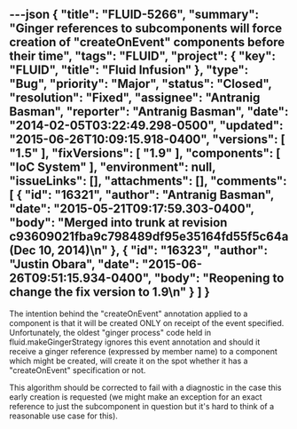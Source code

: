---json
{
  "title": "FLUID-5266",
  "summary": "Ginger references to subcomponents will force creation of \"createOnEvent\" components before their time",
  "tags": "FLUID",
  "project": {
    "key": "FLUID",
    "title": "Fluid Infusion"
  },
  "type": "Bug",
  "priority": "Major",
  "status": "Closed",
  "resolution": "Fixed",
  "assignee": "Antranig Basman",
  "reporter": "Antranig Basman",
  "date": "2014-02-05T03:22:49.298-0500",
  "updated": "2015-06-26T10:09:15.918-0400",
  "versions": [
    "1.5"
  ],
  "fixVersions": [
    "1.9"
  ],
  "components": [
    "IoC System"
  ],
  "environment": null,
  "issueLinks": [],
  "attachments": [],
  "comments": [
    {
      "id": "16321",
      "author": "Antranig Basman",
      "date": "2015-05-21T09:17:59.303-0400",
      "body": "Merged into trunk at revision c93609021fba9c798489df95e35164fd55f5c64a (Dec 10, 2014)\n"
    },
    {
      "id": "16323",
      "author": "Justin Obara",
      "date": "2015-06-26T09:51:15.934-0400",
      "body": "Reopening to change the fix version to 1.9\n"
    }
  ]
}
---
The intention behind the "createOnEvent" annotation applied to a component is that it will be created ONLY on receipt of the event specified. Unfortunately, the oldest "ginger process" code held in fluid.makeGingerStrategy ignores this event annotation and should it receive a ginger reference (expressed by member name) to a component which might be created, will create it on the spot whether it has a "createOnEvent" specification or not.

This algorithm should be corrected to fail with a diagnostic in the case this early creation is requested (we might make an exception for an exact reference to just the subcomponent in question but it's hard to think of a reasonable use case for this).

        